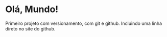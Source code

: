 # Olá, Mundo!
 Primeiro projeto com versionamento, com git e github.
 Incluindo uma linha direto no site do github.
